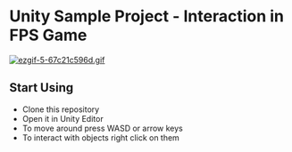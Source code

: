 # Unity Sample Project - Interaction in FPS Game
[![ezgif-5-67c21c596d.gif](https://s8.gifyu.com/images/ezgif-5-67c21c596d.gif)](https://gifyu.com/image/SHGUg)

## Start Using
- Clone this repository
- Open it in Unity Editor
- To move around press WASD or arrow keys
- To interact with objects right click on them